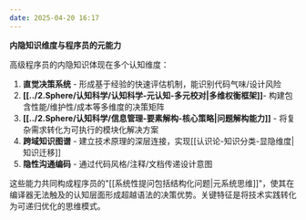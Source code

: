 ```yaml
---
date: 2025-04-20 16:17
---
```

**内隐知识维度与程序员的元能力**

高级程序员的内隐知识体现在多个认知维度：
1. **直觉决策系统** - 形成基于经验的快速评估机制，能识别代码气味/设计风险
2. **[[../2.Sphere/认知科学/认知科学-元认知-多元校对|多维权衡框架]]**- 构建包含性能/维护性/成本等多维度的决策矩阵
3. **[[../2.Sphere/认知科学/信息管理-要素解构-核心策略|问题解构能力]]** - 将复杂需求转化为可执行的模块化解决方案
4. **跨域知识图谱** - 建立技术原理的深层连接，实现[[认识论-知识分类-显隐维度|知识迁移]]
5. **隐性沟通编码** - 通过代码风格/注释/文档传递设计意图

这些能力共同构成程序员的"[[系统性提问包括结构化问题|元系统思维]]"，使其在编译器无法触及的认知层面形成超越语法的决策优势。关键特征是将技术实践转化为可递归优化的思维模式。